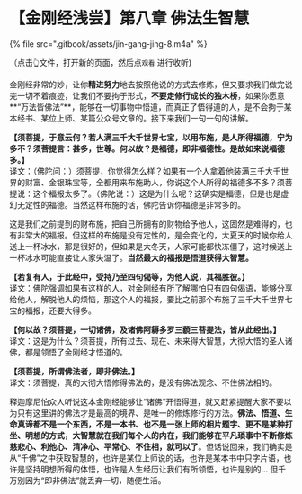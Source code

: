# 【金刚经浅尝】第八章 佛法生智慧

{% file src=".gitbook/assets/jin-gang-jing-8.m4a" %}

（点击👆文件，打开新的页面，然后点`观看` 进行收听\)

金刚经非常的妙，让你**精进努力**地去按照他说的方式去修炼，但又要求我们做完说完一切不着痕迹，让我们不要拘于形式，**不要走修行成长的独木桥**，如果你愿意**“万法皆佛法”**，能够在一切事物中悟道，而真正了悟得道的人，是不会拘于某本经书、某位上师、某篇公众号文章的。接下来我们一句一句的讲解。  
  
**【须菩提，于意云何？若人满三千大千世界七宝，以用布施，是人所得福德，宁为多不？须菩提言：甚多，世尊。何以故？是福德，即非福德性。是故如来说福德多。】**  
译文：（佛陀问：）须菩提，你觉得怎么样？如果有一个人拿着他装满三千大千世界的财富、金银珠宝等，全都用来布施助人，你说这个人所得的福德多不多？须菩提说：这个福报太多了。（佛陀说：）这是为什么呢？这确实是福德，但是也是虚幻无定性的福德。当然这样布施的话，佛陀告诉你福德是非常多的。

这是我们之前提到的财布施，把自己所拥有的财物给予他人，这固然是难得的，也有非常大的福报。但这样的布施是没有定性的，是会变化的，大夏天的时候你给人送上一杯冰水，那是很好的，但如果是大冬天，人家可能都快冻僵了，这时候送上一杯冰水可能直接让人家失温了。**当然最大的福报是悟道获得大智慧。**

**【若复有人，于此经中，受持乃至四句偈等，为他人说，其福胜彼。】**  
译文：佛陀强调如果有这样的人，对金刚经有所了解哪怕只有四句偈语，能够分享给他人，解脱他人的烦恼，那这个人的福报，要比之前那个布施了三千大千世界七宝的福报，还要大得多。

**【何以故？须菩提，一切诸佛，及诸佛阿耨多罗三藐三菩提法，皆从此经出。】**  
译文：这是为什么？须菩提，所有过去、现在、未来得大智慧，大彻大悟的圣人诸佛，都是领悟了金刚经才悟道的。

**【须菩提，所谓佛法者，即非佛法。】**  
译文：须菩提，真的大彻大悟修得佛法的，是没有佛法观念、不住佛法相的。

释迦摩尼怕众人听说这本金刚经能够让“诸佛”开悟得道，就又赶紧提醒大家不要以为只有这里讲的佛法才是最高的境界、是唯一的修炼修行的方法。**佛法、悟道、生命真谛都不是一个东西，不是一本书、也不是一张上师的相片题字、更不是某种打坐、明想的方式，大智慧就在我们每个人的内在，我们能够在平凡琐事中不断修炼慈悲心、利他心、清净心、平常心、不住相，就可以了**。但话说回来，我们确实是从“千佛”之中获取智慧的，也许是某位上师说的话，也许是某本书中只字片语，也许是坚持明想所得的体悟，也许是人生经历让我们有所领悟，也许是别的... 但千万别因为“即非佛法”就丢弃一切，随便生活。

